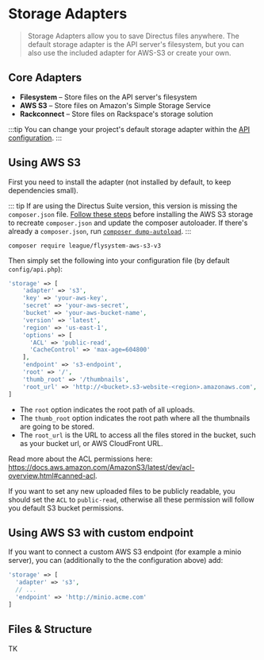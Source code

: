 # Storage Adapters

> Storage Adapters allow you to save Directus files anywhere. The default storage adapter is the API server's filesystem, but you can also use the included adapter for AWS-S3 or create your own.

## Core Adapters

* **Filesystem** – Store files on the API server's filesystem
* **AWS S3** – Store files on Amazon's Simple Storage Service
* **Rackconnect** – Store files on Rackspace's storage solution

:::tip
You can change your project's default storage adapter within the [API configuration](../advanced/api/configuration.html#storage).
:::

## Using AWS S3

First you need to install the adapter (not installed by default, to keep dependencies small).

::: tip
If are using the Directus Suite version, this version is missing the `composer.json` file. [Follow these steps](https://github.com/directus/api/issues/620#issuecomment-449905619) before installing the AWS S3 storage to recreate `composer.json` and update the composer autoloader. If there's already a `composer.json`, run [`composer dump-autoload`](https://getcomposer.org/doc/03-cli.md#dump-autoload-dumpautoload-).
:::

`composer require league/flysystem-aws-s3-v3`

Then simply set the following into your configuration file (by default `config/api.php`):

```php
'storage' => [
    'adapter' => 's3',
    'key' => 'your-aws-key',
    'secret' => 'your-aws-secret',
    'bucket' => 'your-aws-bucket-name',
    'version' => 'latest',
    'region' => 'us-east-1',
    'options' => [
      'ACL' => 'public-read',
      'CacheControl' => 'max-age=604800'
    ],
    'endpoint' => 's3-endpoint',
    'root' => '/',
    'thumb_root' => '/thumbnails',
    'root_url' => 'http://<bucket>.s3-website-<region>.amazonaws.com',
]
```

- The `root` option indicates the root path of all uploads.
- The `thumb_root` option indicates the root path where all the thumbnails are going to be stored.
- The `root_url` is the URL to access all the files stored in the bucket, such as your bucket url, or AWS CloudFront URL.

Read more  about the ACL permissions here: https://docs.aws.amazon.com/AmazonS3/latest/dev/acl-overview.html#canned-acl.

If you want to set any new uploaded files to be publicly readable, you should set the `ACL` to `public-read`, otherwise all these permission will follow you default S3 bucket permissions.

## Using AWS S3 with custom endpoint

If you want to connect a custom AWS S3 endpoint (for example a minio server), you can (additionally to the the configuration above) add:

```php
'storage' => [
  'adapter' => 's3',
  // ...
  'endpoint' => 'http://minio.acme.com'
]
```

## Files & Structure

TK
